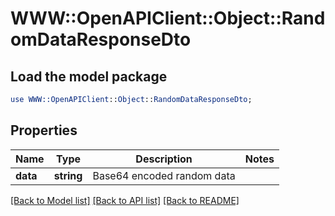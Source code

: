 # WWW::OpenAPIClient::Object::RandomDataResponseDto

## Load the model package
```perl
use WWW::OpenAPIClient::Object::RandomDataResponseDto;
```

## Properties
Name | Type | Description | Notes
------------ | ------------- | ------------- | -------------
**data** | **string** | Base64 encoded random data | 

[[Back to Model list]](../README.md#documentation-for-models) [[Back to API list]](../README.md#documentation-for-api-endpoints) [[Back to README]](../README.md)


